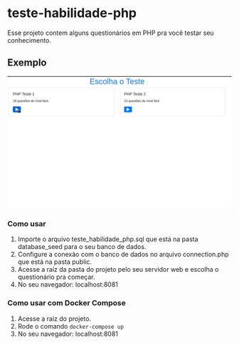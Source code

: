 # teste-habilidade-php

Esse projeto contem alguns questionários em PHP pra você testar seu conhecimento.

## Exemplo  
![](gifExample.gif)  

### Como usar
1. Importe o arquivo teste_habilidade_php.sql que está na pasta database_seed para o seu banco de dados. 
2. Configure a conexão com o banco de dados no arquivo connection.php que está na pasta public.
3. Acesse a raíz da pasta do projeto pelo seu servidor web e escolha o questionário pra começar.
4. No seu navegador: localhost:8081

### Como usar com Docker Compose
1. Acesse a raiz do projeto.
2. Rode o comando ```docker-compose up```
3. No seu navegador: localhost:8081